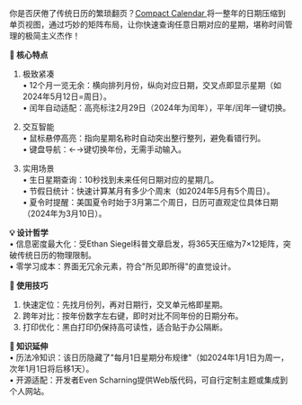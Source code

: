 你是否厌倦了传统日历的繁琐翻页？[Compact Calendar ](https://time.is/zh/compact_calendar)将一整年的日期压缩到单页视图，通过巧妙的矩阵布局，让你快速查询任意日期对应的星期，堪称时间管理的极简主义杰作！  

**🌟 核心特点**  
1. 极致紧凑  
   • 12个月一览无余：横向排列月份，纵向对应日期，交叉点即显示星期（如2024年5月12日=周日）。  
   • 闰年自动适配：高亮标注2月29日（2024年为闰年），平年/闰年一键切换。  

2. 交互智能  
   • 鼠标悬停高亮：指向星期名称时自动突出整行整列，避免看错行列。  
   • 键盘导航：←→键切换年份，无需手动输入。  

3. 实用场景  
   • 生日星期查询：10秒找到未来任何日期对应的星期几。  
   • 节假日统计：快速计算某月有多少个周末（如2024年5月有5个周日）。  
   • 夏令时提醒：美国夏令时始于3月第二个周日，日历可直观定位具体日期（2024年为3月10日）。  

**💡 设计哲学**  
• 信息密度最大化：受Ethan Siegel科普文章启发，将365天压缩为7×12矩阵，突破传统日历的物理限制。  
• 零学习成本：界面无冗余元素，符合"所见即所得"的直觉设计。  

**🚀 使用技巧**  
1. 快速定位：先找月份列，再对日期行，交叉单元格即星期。  
2. 跨年对比：按年份数字左右键，即时对比不同年份的日期分布。  
3. 打印优化：黑白打印仍保持高可读性，适合贴于办公隔断。   

**📌 知识延伸**  
• 历法冷知识：该日历隐藏了"每月1日星期分布规律"（如2024年1月1日为周一，次年1月1日将后移1天）。  
• 开源适配：开发者Even Scharning提供Web版代码，可自行定制主题或集成到个人网站。  